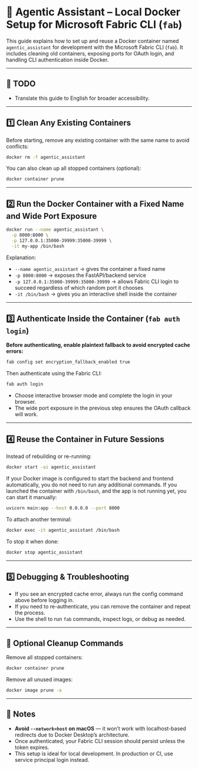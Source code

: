 # 🐳 Agentic Assistant – Local Docker Setup for Microsoft Fabric CLI (`fab`)

This guide explains how to set up and reuse a Docker container named `agentic_assistant` for development with the Microsoft Fabric CLI (`fab`). It includes cleaning old containers, exposing ports for OAuth login, and handling CLI authentication inside Docker.

---

## 📝 TODO
- Translate this guide to English for broader accessibility.

---

## 1️⃣ Clean Any Existing Containers

Before starting, remove any existing container with the same name to avoid conflicts:

```bash
docker rm -f agentic_assistant
```

You can also clean up all stopped containers (optional):

```bash
docker container prune
```

---

## 2️⃣ Run the Docker Container with a Fixed Name and Wide Port Exposure

```bash
docker run --name agentic_assistant \
  -p 8000:8000 \
  -p 127.0.0.1:35000-39999:35000-39999 \
  -it my-app /bin/bash
```

Explanation:

- `--name agentic_assistant` → gives the container a fixed name
- `-p 8000:8000` → exposes the FastAPI/backend service
- `-p 127.0.0.1:35000-39999:35000-39999` → allows Fabric CLI login to succeed regardless of which random port it chooses
- `-it /bin/bash` → gives you an interactive shell inside the container

---

## 3️⃣ Authenticate Inside the Container (`fab auth login`)

**Before authenticating, enable plaintext fallback to avoid encrypted cache errors:**

```bash
fab config set encryption_fallback_enabled true
```

Then authenticate using the Fabric CLI:

```bash
fab auth login
```

- Choose interactive browser mode and complete the login in your browser.
- The wide port exposure in the previous step ensures the OAuth callback will work.

---

## 4️⃣ Reuse the Container in Future Sessions

Instead of rebuilding or re-running:

```bash
docker start -ai agentic_assistant
```

If your Docker image is configured to start the backend and frontend automatically, you do not need to run any additional commands. If you launched the container with `/bin/bash`, and the app is not running yet, you can start it manually:

```bash
uvicorn main:app --host 0.0.0.0 --port 8000
```

To attach another terminal:

```bash
docker exec -it agentic_assistant /bin/bash
```

To stop it when done:

```bash
docker stop agentic_assistant
```

---

## 5️⃣ Debugging & Troubleshooting

- If you see an encrypted cache error, always run the config command above before logging in.
- If you need to re-authenticate, you can remove the container and repeat the process.
- Use the shell to run `fab` commands, inspect logs, or debug as needed.

---

## 🧼 Optional Cleanup Commands

Remove all stopped containers:

```bash
docker container prune
```

Remove all unused images:

```bash
docker image prune -a
```

---

## 📝 Notes

- **Avoid `--network=host` on macOS** — it won’t work with localhost-based redirects due to Docker Desktop’s architecture.
- Once authenticated, your Fabric CLI session should persist unless the token expires.
- This setup is ideal for local development. In production or CI, use service principal login instead.